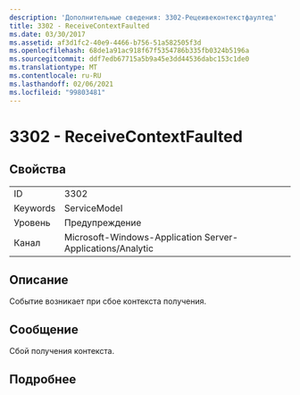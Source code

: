 ```yaml
---
description: 'Дополнительные сведения: 3302-Рецеивеконтекстфаултед'
title: 3302 - ReceiveContextFaulted
ms.date: 03/30/2017
ms.assetid: af3d1fc2-40e9-4466-b756-51a582505f3d
ms.openlocfilehash: 68de1a91ac918f67f5354786b335fb0324b5196a
ms.sourcegitcommit: ddf7edb67715a5b9a45e3dd44536dabc153c1de0
ms.translationtype: MT
ms.contentlocale: ru-RU
ms.lasthandoff: 02/06/2021
ms.locfileid: "99803481"
---
```

# <a name="3302---receivecontextfaulted"></a>3302 - ReceiveContextFaulted

## <a name="properties"></a>Свойства  
  
|||  
|-|-|  
|ID|3302|  
|Keywords|ServiceModel|  
|Уровень|Предупреждение|  
|Канал|Microsoft-Windows-Application Server-Applications/Analytic|  
  
## <a name="description"></a>Описание  

 Событие возникает при сбое контекста получения.  
  
## <a name="message"></a>Сообщение  

 Сбой получения контекста.  
  
## <a name="details"></a>Подробнее
